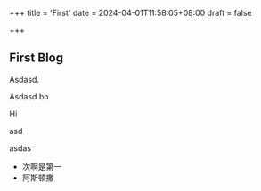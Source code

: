 +++
title = 'First'
date = 2024-04-01T11:58:05+08:00
draft = false

+++

## First Blog

Asdasd.

Asdasd bn

Hi



asd

asdas

- 次啊是第一
- 阿斯顿撒

